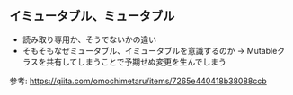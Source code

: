 ## イミュータブル、ミュータブル

- 読み取り専用か、そうでないかの違い
- そもそもなぜミュータブル、イミュータブルを意識するのか → Mutableクラスを共有してしまうことで予期せぬ変更を生んでしまう

参考: https://qiita.com/omochimetaru/items/7265e440418b38088ccb

